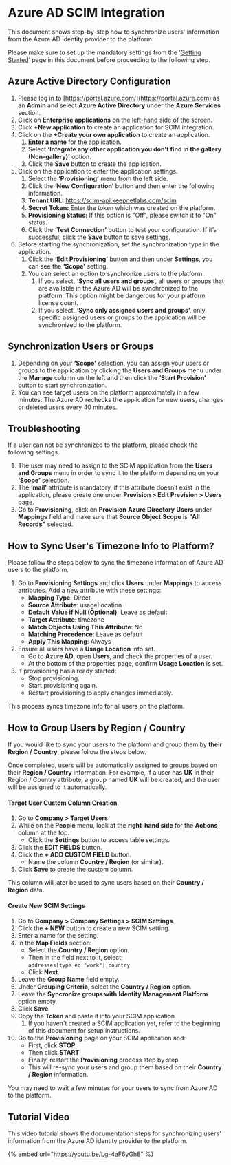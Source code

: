 # Azure AD SCIM Integration

This document shows step-by-step how to synchronize users' information from the Azure AD identity provider to the platform.

Please make sure to set up the mandatory settings from the ‘[Getting Started](getting-started-with-scim.md)’ page in this document before proceeding to the following step.

## **Azure Active Directory Configuration**

1. Please log in to [https://portal.azure.com/](https://portal.azure.com) as an **Admin** and select **Azure Active Directory** under the **Azure Services** section.
2. Click on **Enterprise applications** on the left-hand side of the screen.
3. Click **+New application** to create an application for SCIM integration.
4. Click on the **+Create your own application** to create an application.
   1. **Enter a name** for the application.
   2. Select **‘Integrate any other application you don't find in the gallery (Non-gallery)’** option.
   3. Click the **Save** button to create the application.
5. Click on the application to enter the application settings.
   1. Select the **‘Provisioning’** menu from the left side.
   2. Click the **‘New Configuration’** button and then enter the following information.
   3. **Tenant URL:** https://scim-api.keepnetlabs.com/scim
   4. **Secret Token:** Enter the token which was created on the platform.
   5. **Provisioning Status:** If this option is "Off", please switch it to "On" status.
   6. Click the **‘Test Connection’** button to test your configuration. If it’s successful, click the **Save** button to save settings.
6. Before starting the synchronization, set the synchronization type in the application.
   1. Click the **‘Edit Provisioning’** button and then under **Settings**, you can see the **‘Scope’** setting.
   2. You can select an option to synchronize users to the platform.
      1. If you select, **‘Sync all users and groups**’, all users or groups that are available in the Azure AD will be synchronized to the platform. This option might be dangerous for your platform license count.
      2. If you select, **‘Sync only assigned users and groups’,** only specific assigned users or groups to the application will be synchronized to the platform.

## **Synchronization Users or Groups**

1. Depending on your **‘Scope’** selection, you can assign your users or groups to the application by clicking the **Users and Groups** menu under the **Manage** column on the left and then click the **‘Start Provision’** button to start synchronization.
2. You can see target users on the platform approximately in a few minutes. The Azure AD rechecks the application for new users, changes or deleted users every 40 minutes.

## **Troubleshooting**

If a user can not be synchronized to the platform, please check the following settings.

1. The user may need to assign to the SCIM application from the **Users and Groups** menu in order to sync it to the platform depending on your **‘Scope’** selection.
2. The **‘mail’** attribute is mandatory, if this attribute doesn’t exist in the application, please create one under **Prevision > Edit Prevision > Users** page.
3. Go to **Provisioning**, click on **Provision** **Azure** **Directory** **Users** under **Mappings** field and make sure that **Source** **Object** **Scope** is **"All Records"** selected.

## How to Sync User's Timezone Info to Platform?

Please follow the steps below to sync the timezone information of Azure AD users to the platform.

1. Go to **Provisioning Settings** and click **Users** under **Mappings** to access attributes. Add a new attribute with these settings:
   * **Mapping Type**: Direct
   * **Source Attribute**: usageLocation
   * **Default Value if Null (Optional)**: Leave as default
   * **Target Attribute**: timezone
   * **Match Objects Using This Attribute**: No
   * **Matching Precedence**: Leave as default
   * **Apply This Mapping**: Always
2. Ensure all users have a **Usage Location** info set.
   * Go to **Azure AD**, open **Users**, and check the properties of a user.
   * At the bottom of the properties page, confirm **Usage Location** is set.
3. If provisioning has already started:
   * Stop provisioning.
   * Start provisioning again.
   * Restart provisioning to apply changes immediately.

This process syncs timezone info for all users on the platform.

## How to Group Users by Region / Country

If you would like to sync your users to the platform and group them by **their Region / Country**, please follow the steps below.

Once completed, users will be automatically assigned to groups based on their **Region / Country** information. For example, if a user has **UK** in their Region / Country attribute, a group named **UK** will be created, and the user will be assigned to it automatically.

#### Target User Custom Column Creation

1. Go to **Company > Target Users**.
2. While on the **People** menu, look at the **right-hand side** for the **Actions** column at the top.
   * Click the **Settings** button to access table settings.
3. Click the **EDIT FIELDS** button.
4. Click the **+ ADD CUSTOM FIELD** button.
   * Name the column **Country / Region** (or similar).
5. Click **Save** to create the custom column.

This column will later be used to sync users based on their **Country / Region** data.

#### Create New SCIM Settings

1. Go to **Company > Company Settings > SCIM Settings**.
2. Click the **+ NEW** button to create a new SCIM setting.
3. Enter a name for the setting.
4. In the **Map Fields** section:
   * Select the **Country / Region** option.
   * Then in the field next to it, select:\
     `addresses[type eq "work"].country`
   * Click **Next**.
5. Leave the **Group Name** field empty.
6. Under **Grouping Criteria**, select the **Country / Region** option.
7. Leave the **Syncronize groups with** **Identity Management Platform** option empty.
8. Click **Save**.
9. Copy the **Token** and paste it into your SCIM application.
   1. If you haven't created a SCIM application yet, refer to the beginning of this document for setup instructions.
10. Go to the **Provisioning** page on your SCIM application and:
    * First, click **STOP**
    * Then click **START**
    * Finally, restart the **Provisioning** process step by step
    * This will re-sync your users and group them based on their **Country / Region** information.

You may need to wait a few minutes for your users to sync from Azure AD to the platform.

## Tutorial Video

This video tutorial shows the documentation steps for synchronizing users' information from the Azure AD identity provider to the platform.

{% embed url="https://youtu.be/Lg-4aF6yGh8" %}
